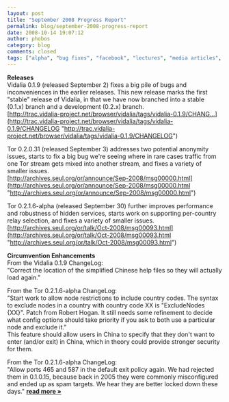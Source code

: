 ```yaml
---
layout: post
title: "September 2008 Progress Report"
permalink: blog/september-2008-progress-report
date: 2008-10-14 19:07:12
author: phobos
category: blog
comments: closed
tags: ["alpha", "bug fixes", "facebook", "lectures", "media articles", "progress report", "rpm", "stable", "tor browser bundle", "vidalia"]
---
```


**Releases**  
 Vidalia 0.1.9 (released September 2) fixes a big pile of bugs and inconveniences in the earlier releases. This new release marks the first "stable" release of Vidalia, in that we have now branched into a stable (0.1.x) branch and a development (0.2.x) branch.  
 [http://trac.vidalia-project.net/browser/vidalia/tags/vidalia-0.1.9/CHANG...](http://trac.vidalia-project.net/browser/vidalia/tags/vidalia-0.1.9/CHANGELOG "http://trac.vidalia-project.net/browser/vidalia/tags/vidalia-0.1.9/CHANGELOG")

Tor 0.2.0.31 (released September 3) addresses two potential anonymity issues, starts to fix a big bug we're seeing where in rare cases traffic from one Tor stream gets mixed into another stream, and fixes a variety of smaller issues.  
 [http://archives.seul.org/or/announce/Sep-2008/msg00000.html](http://archives.seul.org/or/announce/Sep-2008/msg00000.html "http://archives.seul.org/or/announce/Sep-2008/msg00000.html")

Tor 0.2.1.6-alpha (released September 30) further improves performance and robustness of hidden services, starts work on supporting per-country relay selection, and fixes a variety of smaller issues.  
 [http://archives.seul.org/or/talk/Oct-2008/msg00093.html](http://archives.seul.org/or/talk/Oct-2008/msg00093.html "http://archives.seul.org/or/talk/Oct-2008/msg00093.html")

**Circumvention Enhancements**  
 From the Vidalia 0.1.9 ChangeLog:  
 "Correct the location of the simplified Chinese help files so they will actually load again."

From the Tor 0.2.1.6-alpha ChangeLog:  
 "Start work to allow node restrictions to include country codes. The syntax to exclude nodes in a country with country code XX is "ExcludeNodes {XX}". Patch from Robert Hogan. It still needs some refinement to decide what config options should take priority if you ask to both use a particular node and exclude it."  
 This feature should allow users in China to specify that they don't want to enter (and/or exit) in China, which in theory could provide stronger security for them.

From the Tor 0.2.1.6-alpha ChangeLog:  
 "Allow ports 465 and 587 in the default exit policy again. We had rejected them in 0.1.0.15, because back in 2005 they were commonly misconfigured and ended up as spam targets. We hear they are better locked down these days." [**read more »**](https://blog.torproject.org/blog/september-2008-progress-report)
